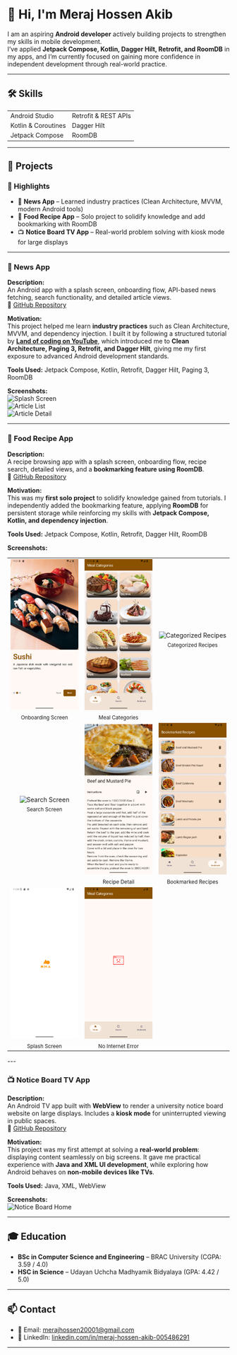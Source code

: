 # 👋 Hi, I'm Meraj Hossen Akib  

I am an aspiring **Android developer** actively building projects to strengthen my skills in mobile development.  
I’ve applied **Jetpack Compose, Kotlin, Dagger Hilt, Retrofit, and RoomDB** in my apps, and I’m currently focused on gaining more confidence in independent development through real-world practice.  


---

## 🛠️ Skills  
| | |
|---|---|
| Android Studio | Retrofit & REST APIs |
| Kotlin & Coroutines | Dagger Hilt |
| Jetpack Compose | RoomDB | 


---

## 📂 Projects  

### 🔎 Highlights
- 📰 **News App** – Learned industry practices (Clean Architecture, MVVM, modern Android tools)  
- 🍲 **Food Recipe App** – Solo project to solidify knowledge and add bookmarking with RoomDB  
- 📺 **Notice Board TV App** – Real-world problem solving with kiosk mode for large displays  

---

### 📰 News App  
**Description:**  
An Android app with a splash screen, onboarding flow, API-based news fetching, search functionality, and detailed article views.  
🔗 [GitHub Repository](https://github.com/Akibilies20001/News_App)  

**Motivation:**  
This project helped me learn **industry practices** such as Clean Architecture, MVVM, and dependency injection. I built it by following a structured tutorial by **[ Land of coding on YouTube](https://www.youtube.com/playlist?list=PLzZEuVaFb9Exi-pc8qtHBrrLg8bUn-TP6)**, which introduced me to **Clean Architecture, Paging 3, Retrofit, and Dagger Hilt**, giving me my first exposure to advanced Android development standards.  

**Tools Used:** Jetpack Compose, Kotlin, Retrofit, Dagger Hilt, Paging 3, RoomDB  

**Screenshots:**  
![Splash Screen](screenshots/news_splash.png)  
![Article List](screenshots/news_list.png)  
![Article Detail](screenshots/news_detail.png)  
 

---

### 🍲 Food Recipe App  
**Description:**  
A recipe browsing app with a splash screen, onboarding flow, recipe search, detailed views, and a **bookmarking feature using RoomDB**.  
🔗 [GitHub Repository](https://github.com/Akibilies20001/Food_Recipe)  

**Motivation:**  
This was my **first solo project** to solidify knowledge gained from tutorials. I independently added the bookmarking feature, applying **RoomDB** for persistent storage while reinforcing my skills with **Jetpack Compose, Kotlin, and dependency injection**.  

**Tools Used:** Jetpack Compose, Kotlin, Retrofit, Dagger Hilt, RoomDB  

**Screenshots:**    


<table align="center">
  <tr>
    <td align="center" width="33%">
      <img src="screenshots/Food_Recipe/Onboarding_Screen.png" width="220" alt="Onboarding Screen"/><br/>
      <sub>Onboarding Screen</sub>
    </td>
    <td align="center" width="33%">
      <img src="screenshots/Food_Recipe/Meal_Categories.png" width="220" alt="Meal Categories"/><br/>
      <sub>Meal Categories</sub>
    </td>
    <td align="center" width="33%">
      <img src="screenshots/Food_Recipe/Categorized_Screen.png" width="220" alt="Categorized Recipes"/><br/>
      <sub>Categorized Recipes</sub>
    </td>
  </tr>

  <tr>
    <td align="center" width="33%">
      <img src="screenshots/Food_Recipe/Search_Screen.png" width="220" alt="Search Screen"/><br/>
      <sub>Search Screen</sub>
    </td>
    <td align="center" width="33%">
      <img src="screenshots/Food_Recipe/Detail_Screen.png" width="220" alt="Recipe Detail"/><br/>
      <sub>Recipe Detail</sub>
    </td>
    <td align="center" width="33%">
      <img src="screenshots/Food_Recipe/Bookmark_Screen.png" width="220" alt="Bookmarked Recipes"/><br/>
      <sub>Bookmarked Recipes</sub>
    </td>
  </tr>

  <tr>
  <td align="center" width="33%">
    <img src="screenshots/Food_Recipe/Splash_screen.png" width="220" alt="Splash Screen"/><br/>
    <sub>Splash Screen</sub>
  </td>
  <td align="center" width="33%">
    <img src="screenshots/Food_Recipe/No_Internet_Error.png" width="220" alt="No Internet Error"/><br/>
    <sub>No Internet Error</sub>
  </td>
</tr>
</table>
---

### 📺 Notice Board TV App  
**Description:**  
An Android TV app built with **WebView** to render a university notice board website on large displays. Includes a **kiosk mode** for uninterrupted viewing in public spaces.  
🔗 [GitHub Repository](https://github.com/Akibilies20001/Notice_Board_DIU)  

**Motivation:**  
This project was my first attempt at solving a **real-world problem**: displaying content seamlessly on big screens. It gave me practical experience with **Java and XML UI development**, while exploring how Android behaves on **non-mobile devices like TVs**.  

**Tools Used:** Java, XML, WebView  

**Screenshots:**  
![Notice Board Home](screenshots/notice_home.png)  

---

## 🎓 Education  
- **BSc in Computer Science and Engineering** – BRAC University (CGPA: 3.59 / 4.0)  
- **HSC in Science** – Udayan Uchcha Madhyamik Bidyalaya (GPA: 4.42 / 5.0)  

---

## 📫 Contact  
- 📧 Email: [merajhossen20001@gmail.com](mailto:merajhossen20001@gmail.com)  
- 💼 LinkedIn: [linkedin.com/in/meraj-hossen-akib-005486291](https://www.linkedin.com/in/meraj-hossen-akib-005486291/)  

---

